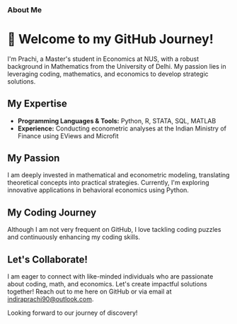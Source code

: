 ### About Me

# 👋 Welcome to my GitHub Journey!

I'm Prachi, a Master's student in Economics at NUS, with a robust background in Mathematics from the University of Delhi. My passion lies in leveraging coding, mathematics, and economics to develop strategic solutions.

## My Expertise

- **Programming Languages & Tools:** Python, R, STATA, SQL, MATLAB
- **Experience:** Conducting econometric analyses at the Indian Ministry of Finance using EViews and Microfit

## My Passion

I am deeply invested in mathematical and econometric modeling, translating theoretical concepts into practical strategies. Currently, I'm exploring innovative applications in behavioral economics using Python.

## My Coding Journey

Although I am not very frequent on GitHub, I love tackling coding puzzles and continuously enhancing my coding skills.

## Let's Collaborate!

I am eager to connect with like-minded individuals who are passionate about coding, math, and economics. Let's create impactful solutions together! Reach out to me here on GitHub or via email at indiraprachi90@outlook.com.

Looking forward to our journey of discovery!
